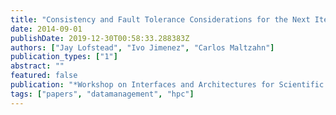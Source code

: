 ```yaml
---
title: "Consistency and Fault Tolerance Considerations for the Next Iteration of the DOE Fast Forward Storage and IO Project"
date: 2014-09-01
publishDate: 2019-12-30T00:58:33.288383Z
authors: ["Jay Lofstead", "Ivo Jimenez", "Carlos Maltzahn"]
publication_types: ["1"]
abstract: ""
featured: false
publication: "*Workshop on Interfaces and Architectures for Scientific Data Storage (IASDS 2014)*"
tags: ["papers", "datamanagement", "hpc"]
---
```


